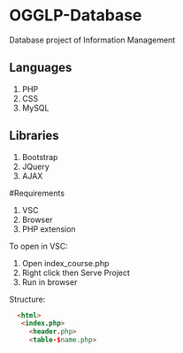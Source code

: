 # OGGLP-Database
Database project of Information Management

## Languages 

1. PHP 
2. CSS
3. MySQL

## Libraries 

1. Bootstrap 
2. JQuery
3. AJAX 

#Requirements 
1. VSC 
2. Browser 
3. PHP extension

To open in VSC:

1. Open index_course.php
2. Right click then Serve Project
3. Run in browser


Structure:
```html
  <html>
   <index.php>
     <header.php>
     <table-$name.php>
```    


